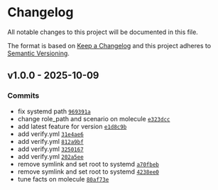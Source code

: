# Changelog

All notable changes to this project will be documented in this file.

The format is based on [Keep a Changelog](https://keepachangelog.com/en/1.0.0/)
and this project adheres to [Semantic Versioning](https://semver.org/spec/v2.0.0.html).

## v1.0.0 - 2025-10-09

### Commits

- fix systemd path [`969391a`](https://gitlab.pleal.ovh/ansible-roles_base/ansible-apps_consul_exporter/commit/969391a22a38332c0c47aa1b37344e7e1a1d302b)
- change role_path and scenario on molecule [`e323dcc`](https://gitlab.pleal.ovh/ansible-roles_base/ansible-apps_consul_exporter/commit/e323dcc32d3c11a71518c6b0b211318fadd4acb3)
- add latest feature for version [`e1d8c9b`](https://gitlab.pleal.ovh/ansible-roles_base/ansible-apps_consul_exporter/commit/e1d8c9b2d4ee798fdfb0b71ab52ffa8bd456b508)
- add verify.yml [`31e4ae6`](https://gitlab.pleal.ovh/ansible-roles_base/ansible-apps_consul_exporter/commit/31e4ae6dcbbc72bbb8c4d6debb12da5a3688c5f9)
- add verify.yml [`812a9bf`](https://gitlab.pleal.ovh/ansible-roles_base/ansible-apps_consul_exporter/commit/812a9bf3d7a1555faaa20bd7e5ead16966fff1b3)
- add verify.yml [`3250167`](https://gitlab.pleal.ovh/ansible-roles_base/ansible-apps_consul_exporter/commit/3250167204e1f90dbc9f1ecc1743e6162f308f3b)
- add verify.yml [`202a5ee`](https://gitlab.pleal.ovh/ansible-roles_base/ansible-apps_consul_exporter/commit/202a5ee20b29aa860c6ec1704eeaf8d7e1cc8583)
- remove symlink and set root to systemd [`a70fbeb`](https://gitlab.pleal.ovh/ansible-roles_base/ansible-apps_consul_exporter/commit/a70fbeb05cbae3088f346b069f7dc1cc13cfc40b)
- remove symlink and set root to systemd [`4238ee0`](https://gitlab.pleal.ovh/ansible-roles_base/ansible-apps_consul_exporter/commit/4238ee059473b19a488549e875b9d86262bf1b65)
- tune facts on molecule [`80af73e`](https://gitlab.pleal.ovh/ansible-roles_base/ansible-apps_consul_exporter/commit/80af73e352d6d1936879fc5ebcc9285044d9b8c5)
